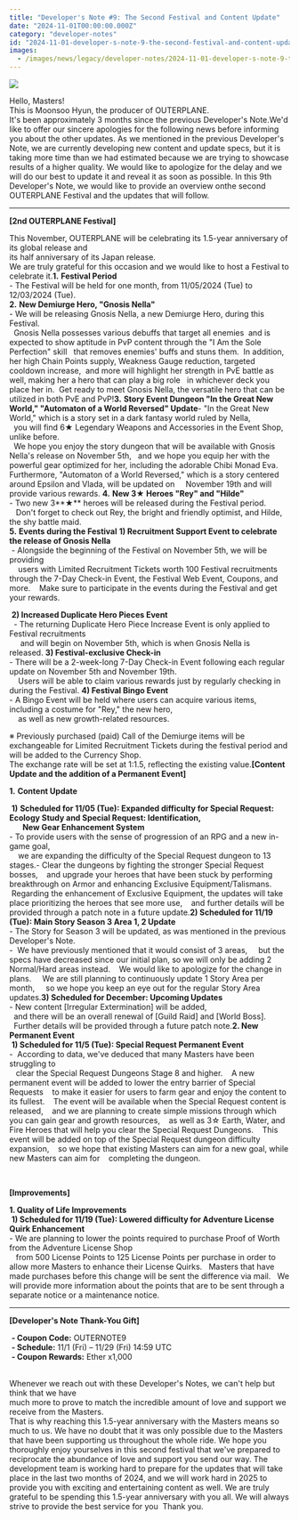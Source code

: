 ```yaml
---
title: "Developer's Note #9: The Second Festival and Content Update"
date: "2024-11-01T00:00:00.000Z"
category: "developer-notes"
id: "2024-11-01-developer-s-note-9-the-second-festival-and-content-update"
images:
  - /images/news/legacy/developer-notes/2024-11-01-developer-s-note-9-the-second-festival-and-content-update/b0e0a5a2c84d4ca3a0d81c1f385e6e88.webp
---
```


![](/images/news/legacy/developer-notes/2024-11-01-developer-s-note-9-the-second-festival-and-content-update/b0e0a5a2c84d4ca3a0d81c1f385e6e88.webp)  
  

Hello, Masters!  
This is Moonsoo Hyun, the producer of OUTERPLANE.  
It's been approximately 3 months since the previous Developer's Note.We'd like to offer our sincere apologies for the following news before informing you about the other updates. As we mentioned in the previous Developer's Note, we are currently developing new content and update specs, but it is taking more time than we had estimated because we are trying to showcase results of a higher quality. We would like to apologize for the delay and we will do our best to update it and reveal it as soon as possible. In this 9th Developer's Note, we would like to provide an overview onthe second OUTERPLANE Festival and the updates that will follow.

* * *

**\[2nd OUTERPLANE Festival\]**

This November, OUTERPLANE will be celebrating its 1.5-year anniversary of its global release and  
its half anniversary of its Japan release.  
We are truly grateful for this occasion and we would like to host a Festival to celebrate it.**1.** **Festival Period**  
\- The Festival will be held for one month, from 11/05/2024 (Tue) to 12/03/2024 (Tue).  
**2.** **New Demiurge Hero, "Gnosis Nella"**  
\- We will be releasing Gnosis Nella, a new Demiurge Hero, during this Festival.  
  Gnosis Nella possesses various debuffs that target all enemies  and is expected to show aptitude in PvP content through the "I Am the Sole Perfection" skill   that removes enemies' buffs and stuns them.  In addition, her high Chain Points supply, Weakness Gauge reduction, targeted cooldown increase,  and more will highlight her strength in PvE battle as well, making her a hero that can play a big role   in whichever deck you place her in.  Get ready to meet Gnosis Nella, the versatile hero that can be utilized in both PvE and PvP!**3.** **Story Event Dungeon "In the Great New World," "Automaton of a World Reversed" Update**\- "In the Great New World," which is a story set in a dark fantasy world ruled by Nella,  
  you will find 6★ Legendary Weapons and Accessories in the Event Shop, unlike before.   
  We hope you enjoy the story dungeon that will be available with Gnosis Nella's release on November 5th,   and we hope you equip her with the powerful gear optimized for her, including the adorable Chibi Monad Eva.  Furthermore, "Automaton of a World Reversed," which is a story centered around Epsilon and Vlada, will be updated on     November 19th and will provide various rewards. **4.** **New 3★ Heroes "Rey" and "Hilde"**  
\- Two new 3**★** heroes will be released during the Festival period.  
   Don't forget to check out Rey, the bright and friendly optimist, and Hilde, the shy battle maid.  
**5.** **Events during the Festival** **1) Recruitment Support Event to celebrate the release of Gnosis Nella**   
 - Alongside the beginning of the Festival on November 5th, we will be providing  
    users with Limited Recruitment Tickets worth 100 Festival recruitments    through the 7-Day Check-in Event, the Festival Web Event, Coupons, and more.    Make sure to participate in the events during the Festival and get your rewards.

 **2) Increased Duplicate Hero Pieces Event**  
  - The returning Duplicate Hero Piece Increase Event is only applied to Festival recruitments  
     and will begin on November 5th, which is when Gnosis Nella is released. **3) Festival-exclusive Check-in**  
\- There will be a 2-week-long 7-Day Check-in Event following each regular update on November 5th and November 19th.  
    Users will be able to claim various rewards just by regularly checking in during the Festival. **4) Festival Bingo Event**  
\- A Bingo Event will be held where users can acquire various items, including a costume for "Rey," the new hero,  
    as well as new growth-related resources.

  
※ Previously purchased (paid) Call of the Demiurge items will be exchangeable for Limited Recruitment Tickets during the festival period and will be added to the Currency Shop.  
The exchange rate will be set at 1:1.5, reflecting the existing value.**\[Content Update and the addition of a Permanent Event\]**

**1.** **Content Update** 

 **1)** **Scheduled for 11/05 (Tue): **Expanded difficulty for Special Request: Ecology Study and Special Request: Identification,****  
      ****New Gear Enhancement System****   
\- To provide users with the sense of progression of an RPG and a new in-game goal,  
    we are expanding the difficulty of the Special Request dungeon to 13 stages.- Clear the dungeons by fighting the stronger Special Request bosses,    and upgrade your heroes that have been stuck by performing breakthrough on Armor and enhancing Exclusive Equipment/Talismans.    Regarding the enhancement of Exclusive Equipment, the updates will take place prioritizing the heroes that see more use,    and further details will be provided through a patch note in a future update.**2) **Scheduled for 11/19 (Tue):** Main Story Season 3 Area 1, 2 Update**  
\- The Story for Season 3 will be updated, as was mentioned in the previous Developer's Note.  
\-  We have previously mentioned that it would consist of 3 areas,     but the specs have decreased since our initial plan, so we will only be adding 2 Normal/Hard areas instead.    We would like to apologize for the change in plans.     We are still planning to continuously update 1 Story Area per month,     so we hope you keep an eye out for the regular Story Area updates.**3) ****Scheduled for December: **Upcoming Updates********  
\- New content \[Irregular Extermination\] will be added,  
  and there will be an overall renewal of \[Guild Raid\] and \[World Boss\].   Further details will be provided through a future patch note.**2\. New Permanent Event**  
 **1) Scheduled for 11/5 (Tue): Special Request Permanent Event**  
\-  According to data, we've deduced that many Masters have been struggling to  
   clear the Special Request Dungeons Stage 8 and higher.    A new permanent event will be added to lower the entry barrier of Special Requests    to make it easier for users to farm gear and enjoy the content to its fullest.    The event will be available when the Special Request content is released,    and we are planning to create simple missions through which you can gain gear and growth resources,    as well as 3☆ Earth, Water, and Fire Heroes that will help you clear the Special Request Dungeons.    This event will be added on top of the Special Request dungeon difficulty expansion,    so we hope that existing Masters can aim for a new goal, while new Masters can aim for    completing the dungeon.

 

**\[Improvements\]**

**1\. Quality of Life Improvements**  
 **1) Scheduled for 11/19 (Tue): Lowered difficulty for Adventure License Quirk Enhancement**  
\- We are planning to lower the points required to purchase Proof of Worth from the Adventure License Shop  
   from 500 License Points to 125 License Points per purchase in order to allow more Masters to enhance their License Quirks.   Masters that have made purchases before this change will be sent the difference via mail.   We will provide more information about the points that are to be sent through a separate notice or a maintenance notice. 

* * *

**\[Developer's Note Thank-You Gift\]**

 **- Coupon Code:** OUTERNOTE9  
 **- Schedule:** 11/1 (Fri) – 11/29 (Fri) 14:59 UTC  
 **- Coupon Rewards:** Ether x1,000  
 

Whenever we reach out with these Developer's Notes, we can't help but think that we have  
much more to prove to match the incredible amount of love and support we receive from the Masters.  
That is why reaching this 1.5-year anniversary with the Masters means so much to us. We have no doubt that it was only possible due to the Masters that have been supporting us throughout the whole ride. We hope you thoroughly enjoy yourselves in this second festival that we've prepared to reciprocate the abundance of love and support you send our way. The development team is working hard to prepare for the updates that will take place in the last two months of 2024, and we will work hard in 2025 to provide you with exciting and entertaining content as well. We are truly grateful to be spending this 1.5-year anniversary with you all. We will always strive to provide the best service for you  Thank you.
